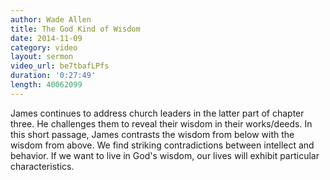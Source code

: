 ```yaml
---
author: Wade Allen
title: The God Kind of Wisdom
date: 2014-11-09
category: video
layout: sermon
video_url: be7tbafLPfs
duration: '0:27:49'
length: 40062099
---
```


James continues to address church leaders in the latter part of chapter three. He challenges them to reveal their wisdom in their works/deeds. In this short passage, James contrasts the wisdom from below with the wisdom from above. We find striking contradictions between intellect and behavior. If we want to live in God's wisdom, our lives will exhibit particular characteristics.
